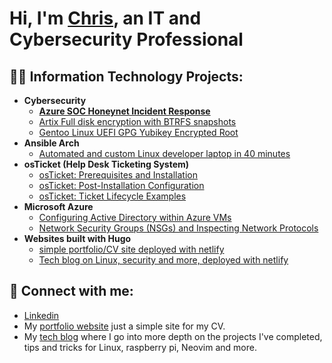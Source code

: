 
# Hi, I'm [Chris](https://www.linkedin.com/in/chris-munoz-88052b207), an IT and Cybersecurity Professional

## 👨‍💻 Information Technology Projects:

- **Cybersecurity**
  - **[Azure SOC Honeynet Incident Response](https://github.com/cmpi66/soc-azure-honeynet)**
  - [Artix Full disk encryption with BTRFS snapshots](https://github.com/cmpi66/artix-full-disk-encrypted-uefi)
  - [Gentoo Linux UEFI GPG Yubikey Encrypted Root](https://github.com/cmpi66/gentoo-gpg-encrypted-guide)
- **Ansible Arch**
  - [Automated and custom Linux developer laptop in 40 minutes](https://github.com/cmpi66/ansible-bootstrap)
- **osTicket (Help Desk Ticketing System)**
  - [osTicket: Prerequisites and Installation](https://github.com/cmpi66/osticket-prereqs)
  - [osTicket: Post-Installation Configuration](https://github.com/cmpi66/post-install-config)
  - [osTicket: Ticket Lifecycle Examples](https://github.com/cmpi66/ticket-lifecycle)
- **Microsoft Azure**
  - [Configuring Active Directory within Azure VMs](https://github.com/cmpi66/configure-ad)
  - [Network Security Groups (NSGs) and Inspecting Network Protocols](https://github.com/cmpi66/azure-network-protocols)
- **Websites built with Hugo**
  - [simple portfolio/CV site deployed with netlify](https://github.com/cmpi66/portfolio)
  - [Tech blog on Linux, security and more, deployed with netlify](https://github.com/cmpi66/netlify)

## 🤳 Connect with me:

<!-- [<img align="left" alt="chris | LinkedIn" width="22px" src="https://cdn.jsdelivr.net/npm/simple-icons@v3/icons/linkedin.svg" />][linkedin] -->
<!-- [<img align="left" alt="Josh | Twitter" width="22px" src="https://cdn.jsdelivr.net/npm/simple-icons@v3/icons/twitter.svg" />][twitter] -->
<!-- [<img align="left" alt="Josh | Instagram" width="22px" src="https://cdn.jsdelivr.net/npm/simple-icons@v3/icons/instagram.svg" />][instagram] -->
<!-- [<img align="left" alt="Chris | Website" width="22px" src="https://cdn.jsdelivr.net/npm/simple-icons@v3/icons/instagram.svg" />][website] -->


- [Linkedin](https://www.linkedin.com/in/chris-munoz-88052b207/) 
- My [portfolio website](https://munozpi.com) just a simple site for my CV. 
- My [tech blog](https://notes.munozpi.com) where I go into more depth on the projects I've completed, tips and tricks for Linux, raspberry pi, Neovim and more.


<!--
**cmpi66/cmpi66** is a ✨ _special_ ✨ repository because its `README.md` (this file) appears on your GitHub profile.

Here are some ideas to get you started:

- 🔭 I’m currently working on ...
- 🌱 I’m currently learning ...
- 👯 I’m looking to collaborate on ...
- 🤔 I’m looking for help with ...
- 💬 Ask me about ...
- 📫 How to reach me: ...
- ⚡ Fun fact: ...
-->
